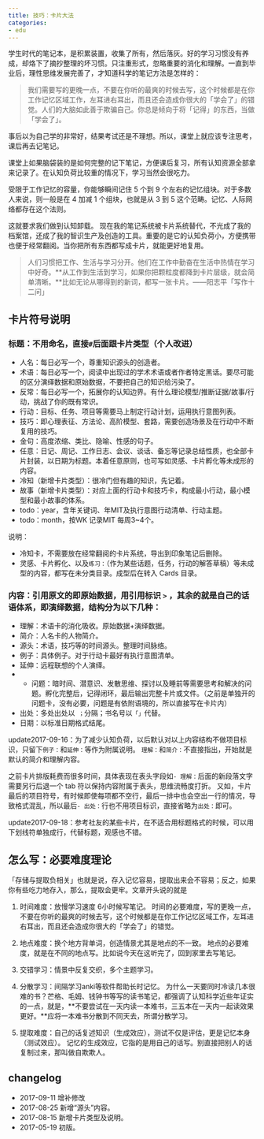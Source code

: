 ```yaml
---
title: 技巧：卡片大法
categories: 
- edu
---
```


学生时代的笔记本，是积累装置，收集了所有，然后落灰。好的学习习惯没有养成，却烙下了摘抄整理的坏习惯。只注重形式，忽略重要的消化和理解。一直到毕业后，理性思维发展完善了，才知道科学的笔记方法是怎样的：
> 我们需要写的更晚一点，不要在你听的最爽的时候去写，这个时候都是在你工作记忆区域工作，左耳进右耳出，而且还会造成你很大的「学会了」的错觉。人们的大脑如此善于欺骗自己。你总是倾向于将「记得」的东西，当做「学会了」。

事后以为自己学的非常好，结果考试还是不理想。所以，课堂上就应该专注思考，课后再去记笔记。

课堂上如果脑袋装的是如何完整的记下笔记，方便课后复习，所有认知资源全部拿来记录了。在认知负荷比较重的情况下，学习当然会很吃力。

受限于工作记忆的容量，你能够瞬间记住 5 个到 9 个左右的记忆组块。对于多数人来说，则一般是在 4 加减 1 个组块，也就是从 3 到 5 这个范畴。记忆、人际网络都存在这个法则。

这就要求我们做到认知卸载。 现在我的笔记系统被卡片系统替代，不光成了我的档案馆，还成了我的智识生产及创造的工具。重要的是它的认知负荷小，方便携带也便于经常翻阅。当你把所有东西都写成卡片，就能更好地复用。
> 人们习惯把工作、生活与学习分开。他们在工作中勤奋在生活中热情在学习中好奇。**从工作到生活到学习，如果你把颗粒度都降到卡片层级，就会简单清晰。**比如无论从哪得到的新词，都写一张卡片。——阳志平「写作十二问」


## 卡片符号说明

### 标题：不用命名，直接`#`后面跟卡片类型（个人改进）
	
- 人名：每日必写一个，尊重知识源头的创造者。
- 术语：每日必写一个，阅读中出现过的学术术语或者作者特定黑话。要尽可能的区分演绎数据和原始数据，不要把自己的知识给污染了。
- 反常：每日必写一个，拓展你的认知边界。有什么理论模型/推断证据/故事/行动，挑战了你的既有常识。	
- 行动：目标、任务、项目等需要马上制定行动计划，运用执行意图列表。
- 技巧：即心理表征、方法论、高阶模型、套路，需要创造场景及在行动中不断复用的技巧。
- 金句：高度浓缩、类比、隐喻、性感的句子。
- 任意：日记、周记、工作日志、会议、谈话、备忘等记录总结性质，也全部卡片封装，以日期为标题。本着任意原则，也可写如灵感、卡片孵化等未成形的内容。
- 冷知（新增卡片类型）：很冷门但有趣的知识，先记着。
- 故事（新增卡片类型）：对应上面的行动卡和技巧卡，构成最小行动，最小模型和最小故事的体系。
- todo：year，含年关键词、年MIT及执行意图行动清单、行动主题。
- todo：month，按WK 记录MIT 每周3~4个。

说明：

- 冷知卡，不需要放在经常翻阅的卡片系统，导出到印象笔记后删除。
- 灵感、卡片孵化、以及`练习：`（作为某些话题，任务，行动的解答草稿）等未成型的内容，都写在未分类目录。成型后在转入 Cards 目录。

### 内容：引用原文的即原始数据，用引用标识 `>` ，其余的就是自己的话语体系，即演绎数据，结构分为以下几种：

- 理解：术语卡的消化吸收。原始数据+演绎数据。
- 简介：人名卡的人物简介。
- 源头：术语，技巧等的时间源头。整理时间脉络。
- 例子：具体例子。对于行动卡最好有执行意图清单。
- 延伸：远程联想的个人演绎。
- - 问题：暗时间、潜意识、发散思维、探讨以及睡前等需要思考和解决的问题。孵化完整后，记得闭环，最后输出完整卡片或文件。（之前是单独开的问题卡，没有必要，问题是有依附语境的，所以直接写在卡片内）
- 出处：多处出处以` ；`分隔；书名号以`「」`代替。
- 日期：以标准日期格式结尾。

update2017-09-16：为了减少认知负荷，以后默认对以上内容结构不做项目标识，只留下`例子：`和`延伸：`等作为附属说明。
`理解：`和`简介：`不直接指出，开始就是默认的简介和理解内容。

之前卡片排版耗费而很多时间，具体表现在表头字段如`- 理解：`后面的新段落文字需要另行后退一个 tab 符以保持内容附属于表头，思维流畅度打折。
又如，卡片最后的项目符号，有时候即使每项都不空行，最后一排中也会空出一行的情况，导致格式混乱，所以最后`- 出处：`行也不用项目标识，直接省略为`出处：`即可。

update2017-09-18：参考社友的某些卡片，在不适合用标题格式的时候，可以用下划线符单独成行，代替标题，观感也不错。

## 怎么写：必要难度理论

「存储与提取负相关」也就是说，存入记忆容易，提取出来会不容易；反之，如果你有些吃力地存入，那么，提取会更牢。文章开头说的就是

1. 时间难度：放慢学习速度 6小时候写笔记。
时间的必要难度，写的更晚一点，不要在你听的最爽的时候去写，这个时候都是在你工作记忆区域工作，左耳进右耳出，而且还会造成你很大的「学会了」的错觉。
	
2. 地点难度：换个地方背单词，创造情景尤其是地点的不一致。
地点的必要难度，就是在不同的地点写。比如说今天在这听完了，回到家里去写笔记。
	
3. 交错学习：情景中反复交织，多个主题学习。 

4. 分散学习：间隔学习anki等软件帮助长时记忆。
为什么一天要同时冷读几本很难的书？芒格、毛姆、钱钟书等写的读书笔记，都强调了认知科学近些年证实的一点，就是，**不要尝试在一天内读一本难书，三五本在一天内一起读效果更好。**应将一本难书分散到不同天去，所谓分散学习。 
	
5. 提取难度：自己的话复述知识（生成效应），测试不仅是评估，更是记忆本身（测试效应）。
记忆的生成效应，它指的是用自己的话写。别直接把别人的话复制过来，那叫做自欺欺人。

## changelog

- 2017-09-11 增补修改
- 2017-08-25 新增“源头”内容。
- 2017-08-15 新增卡片类型及说明。
- 2017-05-19 初版。


